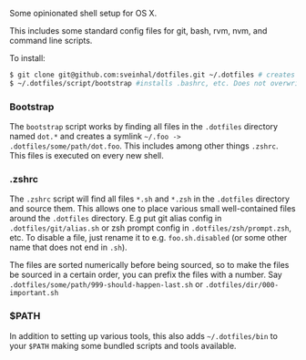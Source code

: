 Some opinionated shell setup for OS X.

This includes some standard config files for git, bash, rvm, nvm, and command line scripts.

To install:

```sh
$ git clone git@github.com:sveinhal/dotfiles.git ~/.dotfiles # creates a hidden .dotfiles directory
$ ~/.dotfiles/script/bootstrap #installs .bashrc, etc. Does not overwrite anything
```

### Bootstrap
The `bootstrap` script works by finding all files in the `.dotfiles` directory named `dot.*` and creates a symlink `~/.foo -> .dotfiles/some/path/dot.foo`. This includes among other things `.zshrc`. This files is executed on every new shell.

### .zshrc
The `.zshrc` script will find all files `*.sh` and `*.zsh` in the `.dotfiles` directory and source them.
This allows one to place various small well-contained files around the `.dotfiles` directory. E.g put git alias config in `.dotfiles/git/alias.sh` or zsh prompt config in `.dotfiles/zsh/prompt.zsh`, etc. To disable a file, just rename it to e.g. `foo.sh.disabled` (or some other name that does not end in `.sh`).

The files are sorted numerically before being sourced, so to make the files be sourced in a certain order, you can prefix the files with a number. Say `.dotfiles/some/path/999-should-happen-last.sh` or `.dotfiles/dir/000-important.sh`

### $PATH
In addition to setting up various tools, this also adds `~/.dotfiles/bin` to your `$PATH` making some bundled scripts and tools available.
